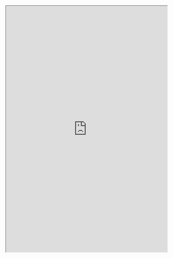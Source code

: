 <iframe src="https://www.google.com/maps/d/embed?mid=1bniLGzPAQZ_PlJ0vDYTRVlDUfVvgGPqT" width="100%" height = "768px"></iframe>
